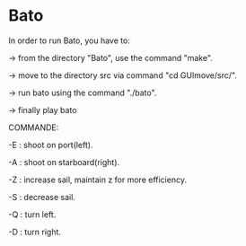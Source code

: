 # Bato

In order to run Bato, you have to:

-> from the directory "Bato", use the command "make".

-> move to the directory src via command "cd GUImove/src/".

-> run bato using the command "./bato".

-> finally play bato


COMMANDE:

-E : shoot on port(left).

-A : shoot on starboard(right).
    
-Z : increase sail, maintain z for more efficiency.

-S : decrease sail.

-Q : turn left.

-D : turn right.
    
